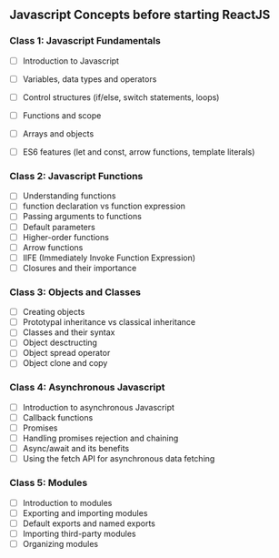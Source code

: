 ## Javascript Concepts before starting ReactJS

### Class 1: Javascript Fundamentals
- [ ] Introduction to Javascript
- [ ] Variables, data types and operators
- [ ] Control structures (if/else, switch statements, loops)
- [ ] Functions and scope
- [ ] Arrays and objects
- [ ] ES6 features (let and const, arrow functions, template literals)


### Class 2: Javascript Functions
- [ ] Understanding functions 
- [ ] function declaration vs function expression
- [ ] Passing arguments to functions
- [ ] Default parameters
- [ ] Higher-order functions
- [ ] Arrow functions
- [ ] IIFE (Immediately Invoke Function Expression)
- [ ] Closures and their importance

### Class 3: Objects and Classes
- [ ] Creating objects 
- [ ] Prototypal inheritance vs classical inheritance
- [ ] Classes and their syntax
- [ ] Object desctructing
- [ ] Object spread operator
- [ ] Object clone and copy

### Class 4: Asynchronous Javascript
- [ ] Introduction to asynchronous Javascript
- [ ] Callback functions
- [ ] Promises
- [ ] Handling promises rejection and chaining
- [ ] Async/await and its benefits
- [ ] Using the fetch API for asynchronous data fetching

### Class 5: Modules
- [ ] Introduction to modules
- [ ] Exporting and importing modules
- [ ] Default exports and named exports
- [ ] Importing third-party modules
- [ ] Organizing modules
